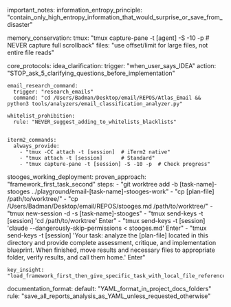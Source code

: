 important_notes:
  information_entropy_principle: "contain_only_high_entropy_information_that_would_surprise_or_save_from_disaster"

  memory_conservation:
    tmux: "tmux capture-pane -t [agent] -S -10 -p  # NEVER capture full scrollback"
    files: "use offset/limit for large files, not entire file reads"

  core_protocols:
    idea_clarification:
      trigger: "when_user_says_IDEA"
      action: "STOP_ask_5_clarifying_questions_before_implementation"
      
    email_research_command:
      trigger: "research_emails"
      command: "cd /Users/Badman/Desktop/email/REPOS/Atlas_Email && python3 tools/analyzers/email_classification_analyzer.py"

    whitelist_prohibition:
      rule: "NEVER_suggest_adding_to_whitelists_blacklists"


    iterm2_commands:
      always_provide:
        - "tmux -CC attach -t [session]  # iTerm2 native"
        - "tmux attach -t [session]      # Standard"
        - "tmux capture-pane -t [session] -S -10 -p  # Check progress"

  stooges_working_deployment:
    proven_approach: "framework_first_task_second"
    steps:
      - "git worktree add -b [task-name]-stooges ../playground/email-[task-name]-stooges-work"
      - "cp [plan-file] /path/to/worktree/"
      - "cp /Users/Badman/Desktop/email/REPOS/stooges.md /path/to/worktree/"
      - "tmux new-session -d -s [task-name]-stooges"
      - "tmux send-keys -t [session] 'cd /path/to/worktree' Enter"
      - "tmux send-keys -t [session] 'claude --dangerously-skip-permissions < stooges.md' Enter"
      - "tmux send-keys -t [session] 'Your task: analyze the [plan-file] located in this directory and provide complete assessment, critique, and implementation blueprint. When finished, move results and necessary files to appropriate folder, verify results, and call them home.' Enter"
    
    key_insight: "load_framework_first_then_give_specific_task_with_local_file_reference"

  documentation_format:
    default: "YAML_format_in_project_docs_folders"
    rule: "save_all_reports_analysis_as_YAML_unless_requested_otherwise"
